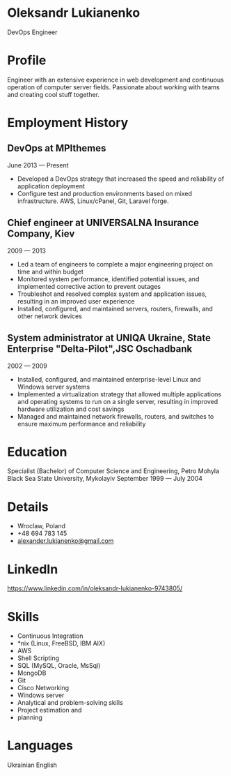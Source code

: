 # Oleksandr Lukianenko
DevOps Engineer

# Profile
Engineer with an extensive experience in web development and
continuous operation of computer server fields. Passionate about
working with teams and creating cool stuff together.

# Employment History
## DevOps at MPIthemes
June 2013 — Present
- Developed a DevOps strategy that increased the speed and
reliability of application deployment
- Configure test and production environments based on mixed
infrastructure. AWS, Linux/cPanel, Git, Laravel forge.

## Chief engineer at UNIVERSALNA Insurance Company, Kiev
2009 — 2013
- Led a team of engineers to complete a major engineering project
on time and within budget
- Monitored system performance, identified potential issues, and
implemented corrective action to prevent outages
- Troubleshot and resolved complex system and application issues,
resulting in an improved user experience
- Installed, configured, and maintained servers, routers, firewalls,
and other network devices

## System administrator at UNIQA Ukraine, State Enterprise "Delta-Pilot",JSC Oschadbank
2002 — 2009
- Installed, configured, and maintained enterprise-level Linux and
Windows server systems
- Implemented a virtualization strategy that allowed multiple
applications and operating systems to run on a single server,
resulting in improved hardware utilization and cost savings
- Managed and maintained network firewalls, routers, and switches
to ensure maximum performance and reliability

# Education
Specialist (Bachelor) of Computer Science and Engineering, Petro
Mohyla Black Sea State University, Mykolayiv
September 1999 — July 2004

# Details
- Wroclaw, Poland
- +48 694 783 145
- alexander.lukjanenko@gmail.com

# LinkedIn
https://www.linkedin.com/in/oleksandr-lukianenko-9743805/

# Skills
- Continuous Integration
- *nix (Linux, FreeBSD, IBM AIX)
- AWS
- Shell Scripting
- SQL (MySQL, Oracle, MsSql)
- MongoDB
- Git
- Cisco Networking
- Windows server
- Analytical and problem-solving skills
- Project estimation and
- planning

# Languages
Ukrainian
English